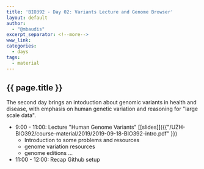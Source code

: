 ```yaml
---
title: 'BIO392 - Day 02: Variants Lecture and Genome Browser'
layout: default
author:
  - "@mbaudis"
excerpt_separator: <!--more-->
www_link:
categories:
  - days
tags:
  - material
---
```


## {{ page.title }}

The second day brings an intoduction about genomic variants in health and disease, with
emphasis on human genetic variation and reasoning for "large scale data".

<!--more-->

* 9:00 - 11:00: Lecture "Human Genome Variants" [[slides]]({{"/UZH-BIO392/course-material/2019/2019-09-18-BIO392-intro.pdf" }})
    - Introduction to some problems and resources
    - genome variation resources
    - genome editions ...
* 11:00 - 12:00: Recap Github setup
